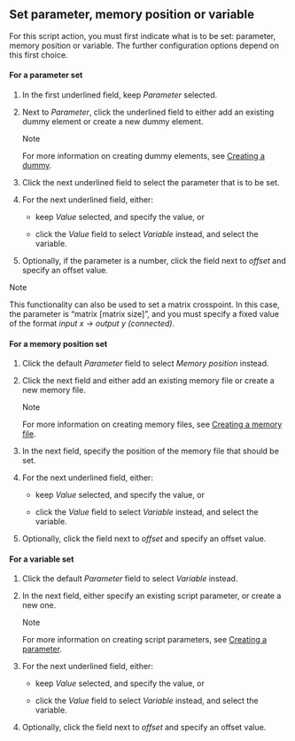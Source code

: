## Set parameter, memory position or variable

For this script action, you must first indicate what is to be set: parameter, memory position or variable. The further configuration options depend on this first choice.

#### For a parameter set

1. In the first underlined field, keep *Parameter* selected.

2. Next to *Parameter*, click the underlined field to either add an existing dummy element or create a new dummy element.

    > [!NOTE]
    > For more information on creating dummy elements, see [Creating a dummy](Script_variables.md#creating-a-dummy).

3. Click the next underlined field to select the parameter that is to be set.

4. For the next underlined field, either:

    - keep *Value* selected, and specify the value, or

    - click the *Value* field to select *Variable* instead, and select the variable.

5. Optionally, if the parameter is a number, click the field next to *offset* and specify an offset value.

> [!NOTE]
> This functionality can also be used to set a matrix crosspoint. In this case, the parameter is “matrix \[matrix size\]”, and you must specify a fixed value of the format *input x -> output y (connected)*.

#### For a memory position set

1. Click the default *Parameter* field to select *Memory position* instead.

2. Click the next field and either add an existing memory file or create a new memory file.

    > [!NOTE]
    > For more information on creating memory files, see [Creating a memory file](Script_variables.md#creating-a-memory-file).

3. In the next field, specify the position of the memory file that should be set.

4. For the next underlined field, either:

    - keep *Value* selected, and specify the value, or

    - click the *Value* field to select *Variable* instead, and select the variable.

5. Optionally, click the field next to *offset* and specify an offset value.

#### For a variable set

1. Click the default *Parameter* field to select *Variable* instead.

2. In the next field, either specify an existing script parameter, or create a new one.

    > [!NOTE]
    > For more information on creating script parameters, see [Creating a parameter](Script_variables.md#creating-a-parameter).

3. For the next underlined field, either:

    - keep *Value* selected, and specify the value, or

    - click the *Value* field to select *Variable* instead, and select the variable.

4. Optionally, click the field next to *offset* and specify an offset value.
